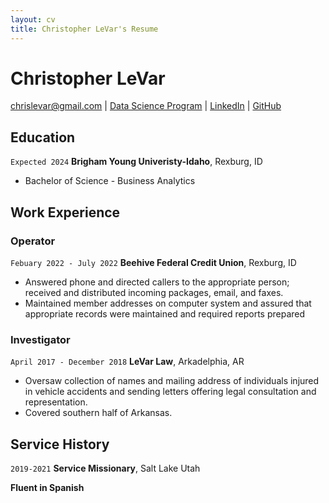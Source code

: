 ```yaml
---
layout: cv
title: Christopher LeVar's Resume
---
```

# Christopher LeVar


<div id="webaddress">
<a href="chrislevar@gmail.com">chrislevar@gmail.com</a>
| <a href="https://byuidatascience.github.io/development.html">Data Science Program</a>
| <a href="https://www.linkedin.com/groups/13537407/">LinkedIn</a>
| <a href="https://github.com/byuids-resumes">GitHub</a>
</div>

<!-- https://www.monique.tech/the-art-of-markdown -->

## Education

`Expected 2024`
__Brigham Young Univeristy-Idaho__, Rexburg, ID

- Bachelor of Science - Business Analytics


## Work Experience

### Operator

`Febuary 2022 - July 2022`
__Beehive Federal Credit Union__, Rexburg, ID

- Answered phone and directed callers to the appropriate person; received and distributed incoming packages, email, and faxes.
- Maintained member addresses on computer system and assured that appropriate records were maintained and required reports prepared

### Investigator

`April 2017 - December 2018`
__LeVar Law__, Arkadelphia, AR

- Oversaw collection of names and mailing address of individuals injured in vehicle accidents and sending letters offering legal consultation and representation.
- Covered southern half of Arkansas.


## Service History

`2019-2021`
__Service Missionary__, Salt Lake Utah

__Fluent in Spanish__



<!-- ### Footer

Last updated: May 2013 -->


